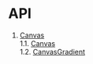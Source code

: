 # API

1. [Canvas](./Canvas.md#canvas)    
 1.1. [Canvas](Canvas.md#canvas-1)    
 1.2. [CanvasGradient](Canvas.md#CanvasGradient)    
